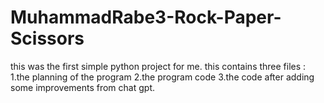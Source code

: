 # MuhammadRabe3-Rock-Paper-Scissors
this was the first simple python project for me.
this contains three files :
1.the planning of the program
2.the program code 
3.the code after adding some improvements from chat gpt.

